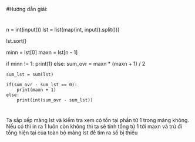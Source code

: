 #Hướng dẫn giải:
#
n = int(input())
lst = list(map(int, input().split()))

lst.sort()

minn = lst[0]
maxn = lst[n - 1]

if minn != 1:
    print(1)
else:
    sum_ovr = maxn * (maxn + 1) / 2

    sum_lst = sum(lst)

    if(sum_ovr - sum_lst == 0):
        print(maxn + 1)
    else:
        print(int(sum_ovr - sum_lst))
#
Ta sắp xếp mảng lst và kiểm tra xem có tồn tại phần tử 1 trong mảng không. Nếu có thì in ra 1 luôn còn không thì ta sẽ tính tổng từ 1 tới maxn và trừ đi tổng hiện tại của toàn bộ mảng lst để tìm ra số bị thiếu